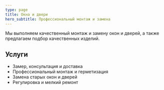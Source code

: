 ```yaml
---
type: page
title: Окна и двери
hero_subtitle: Профессиональный монтаж и замена
---
```


Мы выполняем качественный монтаж и замену окон и дверей, а также предлагаем подбор качественных изделий.

## Услуги

- Замер, консультация и доставка
- Профессиональный монтаж и герметизация
- Замена старых окон и дверей
- Регулировка и мелкий ремонт

